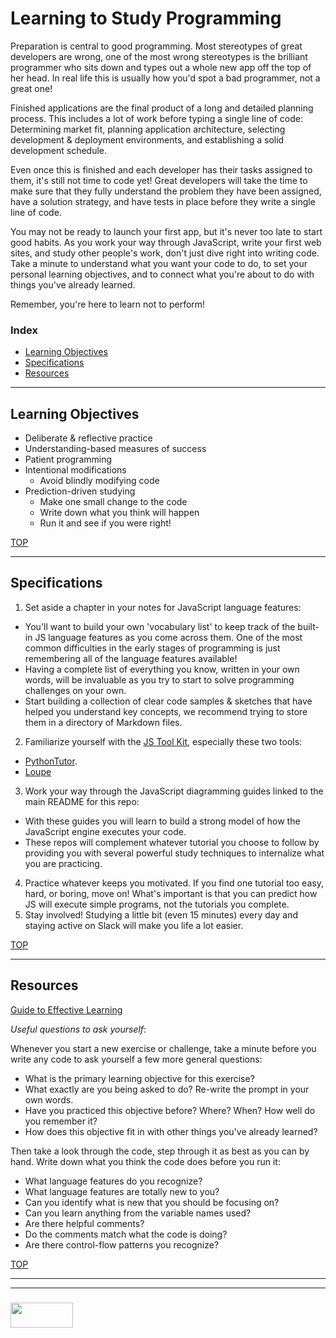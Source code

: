 # Learning to Study Programming

Preparation is central to good programming.  Most stereotypes of great developers are wrong, one of the most wrong stereotypes is the brilliant programmer who sits down and types out a whole new app off the top of her head.  In real life this is usually how you'd spot a bad programmer, not a great one!  

Finished applications are the final product of a long and detailed planning process.   This includes a lot of work before typing a single line of code: Determining market fit, planning application architecture, selecting development & deployment environments, and establishing a solid development schedule. 

Even once this is finished and each developer has their tasks assigned to them, it's still not time to code yet!  Great developers will take the time to make sure that they fully understand the problem they have been assigned, have a solution strategy, and have tests in place before they write a single line of code.  

You may not be ready to launch your first app, but it's never too late to start good habits.  As you work your way through JavaScript, write your first web sites, and study other people's work, don't just dive right into writing code.  Take a minute to understand what you want your code to do, to set your personal learning objectives, and to connect what you're about to do with things you've already learned.

Remember, you're here to learn not to perform! 

### Index
* [Learning Objectives](#learning-objectives)
* [Specifications](#specifications)
* [Resources](#resources)

---

## Learning Objectives

* Deliberate & reflective practice
* Understanding-based measures of success
* Patient programming
* Intentional modifications
  * Avoid blindly modifying code
* Prediction-driven studying
  * Make one small change to the code
  * Write down what you think will happen
  * Run it and see if you were right!



[TOP](#learning-to-study-programming)

---

## Specifications

1. Set aside a chapter in your notes for JavaScript language features:    
  * You'll want to build your own 'vocabulary list' to keep track of the built-in JS language features as you come across them.  One of the most common difficulties in the early stages of programming is just remembering all of the language features available!  
  * Having a complete list of everything you know, written in your own words, will be invaluable as you try to start to solve programming challenges on your own.
  * Start building a collection of clear code samples & sketches that have helped you understand key concepts, we recommend trying to store them in a directory of Markdown files.   
2. Familiarize yourself with the [JS Tool Kit](https://github.com/elewa-academy/js-tool-kit), especially these two tools: 
  * [PythonTutor](http://www.pythontutor.com/javascript.html#mode=edit).
  * [Loupe](http://latentflip.com/loupe/?code=JC5vbignYnV0dG9uJywgJ2NsaWNrJywgZnVuY3Rpb24gb25DbGljaygpIHsKICAgIHNldFRpbWVvdXQoZnVuY3Rpb24gdGltZXIoKSB7CiAgICAgICAgY29uc29sZS5sb2coJ1lvdSBjbGlja2VkIHRoZSBidXR0b24hJyk7ICAgIAogICAgfSwgMjAwMCk7Cn0pOwoKY29uc29sZS5sb2coIkhpISIpOwoKc2V0VGltZW91dChmdW5jdGlvbiB0aW1lb3V0KCkgewogICAgY29uc29sZS5sb2coIkNsaWNrIHRoZSBidXR0b24hIik7Cn0sIDUwMDApOwoKY29uc29sZS5sb2coIldlbGNvbWUgdG8gbG91cGUuIik7!!!PGJ1dHRvbj5DbGljayBtZSE8L2J1dHRvbj4%3D)
3. Work your way through the JavaScript diagramming guides linked to the main README for this repo:  
  * With these guides you will learn to build a strong model of how the JavaScript engine executes your code.
  * These repos will complement whatever tutorial you choose to follow by providing you with several powerful study techniques to internalize what you are practicing.  
4. Practice whatever keeps you motivated. If you find one tutorial too easy, hard, or boring, move on!  What's important is that you can predict how JS will execute simple programs, not the tutorials you complete.
5. Stay involved!  Studying a little bit (even 15 minutes) every day and staying active on Slack will make you life a lot easier.


[TOP](#learning-to-study-programming)


___

## Resources

[Guide to Effective Learning](https://github.com/elewa-academy/effective-learning)

_Useful questions to ask yourself_:

Whenever you start a new exercise or challenge, take a minute before you write any code to ask yourself a few more general questions:
* What is the primary learning objective for this exercise?
* What exactly are you being asked to do? Re-write the prompt in your own words.
* Have you practiced this objective before?  Where? When? How well do you remember it?
* How does this objective fit in with other things you've already learned?


Then take a look through the code, step through it as best as you can by hand. Write down what you think the code does before you run it: 
* What language features do you recognize?
* What language features are totally new to you?
* Can you identify what is new that you should be focusing on?
* Can you learn anything from the variable names used?
* Are there helpful comments?  
* Do the comments match what the code is doing?
* Are there control-flow patterns you recognize?


[TOP](#learning-to-study-programming)

___
___
### <a href="http://elewa.education/blog" target="_blank"><img src="https://user-images.githubusercontent.com/18554853/34921062-506450ae-f97d-11e7-875f-6feeb26ad72d.png" width="100" height="40"/></a>

